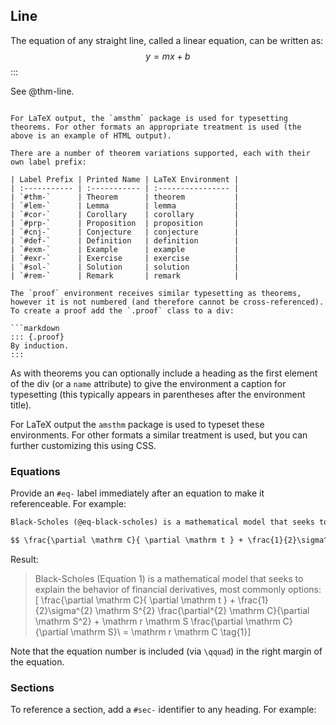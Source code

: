 ## Line
The equation of any straight line, called a linear equation, can be written as:
$$ y = mx + b $$
:::

See @thm-line.
```

For LaTeX output, the `amsthm` package is used for typesetting theorems. For other formats an appropriate treatment is used (the above is an example of HTML output).

There are a number of theorem variations supported, each with their own label prefix:

| Label Prefix | Printed Name | LaTeX Environment |
| :----------- | :----------- | :---------------- |
| `#thm-`      | Theorem      | theorem           |
| `#lem-`      | Lemma        | lemma             |
| `#cor-`      | Corollary    | corollary         |
| `#prp-`      | Proposition  | proposition       |
| `#cnj-`      | Conjecture   | conjecture        |
| `#def-`      | Definition   | definition        |
| `#exm-`      | Example      | example           |
| `#exr-`      | Exercise     | exercise          |
| `#sol-`      | Solution     | solution          |
| `#rem-`      | Remark       | remark            |

The `proof` environment receives similar typesetting as theorems, however it is not numbered (and therefore cannot be cross-referenced). To create a proof add the `.proof` class to a div:

```markdown
::: {.proof}
By induction.
:::
```

As with theorems you can optionally include a heading as the first element of the div (or a `name` attribute) to give the environment a caption for typesetting (this typically appears in parentheses after the environment title).

For LaTeX output the `amsthm` package is used to typeset these environments. For other formats a similar treatment is used, but you can further customizing this using CSS.

### Equations

Provide an `#eq-` label immediately after an equation to make it referenceable. For example:

```markdown
Black-Scholes (@eq-black-scholes) is a mathematical model that seeks to explain the behavior of financial derivatives, most commonly options:

$$ \frac{\partial \mathrm C}{ \partial \mathrm t } + \frac{1}{2}\sigma^{2} \mathrm S^{2} \frac{\partial^{2} \mathrm C}{\partial \mathrm S^2} + \mathrm r \mathrm S \frac{\partial \mathrm C}{\partial \mathrm S}\ =   \mathrm r \mathrm C $$ {#eq-black-scholes}
```

Result:

> Black-Scholes (Equation 1) is a mathematical model that seeks to explain the behavior of financial derivatives, most commonly options:
> \[ \frac{\partial \mathrm C}{ \partial \mathrm t } + \frac{1}{2}\sigma^{2} \mathrm S^{2} \frac{\partial^{2} \mathrm C}{\partial \mathrm S^2} + \mathrm r \mathrm S \frac{\partial \mathrm C}{\partial \mathrm S}\ =   \mathrm r \mathrm C \tag{1}\]

Note that the equation number is included (via `\qquad`) in the right margin of the equation.

### Sections

To reference a section, add a `#sec-` identifier to any heading. For example:

```markdown
